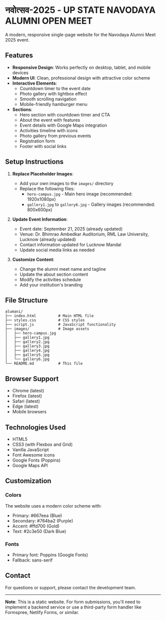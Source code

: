 # नवोत्सव-2025 - UP STATE NAVODAYA ALUMNI OPEN MEET

A modern, responsive single-page website for the Navodaya Alumni Meet 2025 event.

## Features

- **Responsive Design**: Works perfectly on desktop, tablet, and mobile devices
- **Modern UI**: Clean, professional design with attractive color scheme
- **Interactive Elements**:
  - Countdown timer to the event date
  - Photo gallery with lightbox effect
  - Smooth scrolling navigation
  - Mobile-friendly hamburger menu
- **Sections**:
  - Hero section with countdown timer and CTA
  - About the event with features
  - Event details with Google Maps integration
  - Activities timeline with icons
  - Photo gallery from previous events
  - Registration form
  - Footer with social links

## Setup Instructions

1. **Replace Placeholder Images**:

   - Add your own images to the `images/` directory
   - Replace the following files:
     - `hero-campus.jpg` - Main hero image (recommended: 1920x1080px)
     - `gallery1.jpg` to `gallery6.jpg` - Gallery images (recommended: 800x600px)

2. **Update Event Information**:

   - Event date: September 21, 2025 (already updated)
   - Venue: Dr. Bhimrao Ambedkar Auditorium, RML Law University, Lucknow (already updated)
   - Contact information updated for Lucknow Mandal
   - Update social media links as needed

3. **Customize Content**:
   - Change the alumni meet name and tagline
   - Update the about section content
   - Modify the activities schedule
   - Add your institution's branding

## File Structure

```
alumani/
├── index.html          # Main HTML file
├── styles.css          # CSS styles
├── script.js           # JavaScript functionality
├── images/             # Image assets
│   ├── hero-campus.jpg
│   ├── gallery1.jpg
│   ├── gallery2.jpg
│   ├── gallery3.jpg
│   ├── gallery4.jpg
│   ├── gallery5.jpg
│   └── gallery6.jpg
└── README.md           # This file
```

## Browser Support

- Chrome (latest)
- Firefox (latest)
- Safari (latest)
- Edge (latest)
- Mobile browsers

## Technologies Used

- HTML5
- CSS3 (with Flexbox and Grid)
- Vanilla JavaScript
- Font Awesome icons
- Google Fonts (Poppins)
- Google Maps API

## Customization

### Colors

The website uses a modern color scheme with:

- Primary: #667eea (Blue)
- Secondary: #764ba2 (Purple)
- Accent: #ffd700 (Gold)
- Text: #2c3e50 (Dark Blue)

### Fonts

- Primary font: Poppins (Google Fonts)
- Fallback: sans-serif

## Contact

For questions or support, please contact the development team.

---

**Note**: This is a static website. For form submissions, you'll need to implement a backend service or use a third-party form handler like Formspree, Netlify Forms, or similar.
